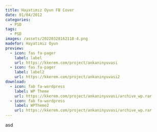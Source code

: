 ```yaml
---
title: Hayatımız Oyun FB Cover
date: 01/04/2012
categories:
  - PSD
tags:
  - PSD
images: /assets/20220328162118-4.png
madefor: Hayatımız Oyun
preview:
  - icon: fas fa-pager
    label: label
    url: https://kkerem.com/project/ankaninyuvasi
  - icon: fas fa-pager
    label: label2
    url: https://kkerem.com/project/ankaninyuvasi2
download:
  - icon: fab fa-wordpress
    label: WP Theme
    url: https://kkerem.com/project/ankaninyuvasi/archive_wp.rar
  - icon: fab fa-wordpress
    label: WPTheme2
    url: https://kkerem.com/project/ankaninyuvasi/archive_wp.rar
---
```


asd